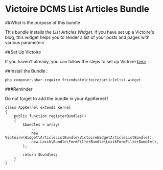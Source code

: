 Victoire DCMS List Articles Bundle
============

##What is the purpose of this bundle

This bundle installs the *List Articles Widget*.
If you have set up a Victoire's blog, this widget helps you to render a list of your posts and pages with various parameters

##Set Up Victoire

If you haven't already, you can follow the steps to set up Victoire *[here](https://github.com/Victoire/victoire/blob/master/setup.md)*

##Install the Bundle :

    php composer.phar require friendsofvictoire/articlelist-widget

###Reminder

Do not forget to add the bundle in your AppKernel !

    class AppKernel extends Kernel
    {
        public function registerBundles()
        {
            $bundles = array(
                ...
                new Victoire\Widget\ArticleListBundle\VictoireWidgetArticleListBundle(),
                new Lexik\Bundle\FormFilterBundle\LexikFormFilterBundle(),
            );

            return $bundles;
        }
    }
